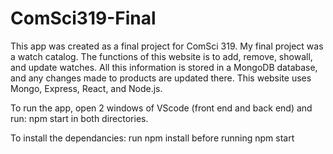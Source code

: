 # ComSci319-Final
This app was created as a final project for ComSci 319. My final project was a watch catalog. The functions of this website is to add, remove, showall, and update watches. All this information is stored in a MongoDB database, and any changes made to products are updated there. 
This website uses Mongo, Express, React, and Node.js.

To run the app, open 2 windows of VScode (front end and back end) and run: npm start in both directories.

To install the dependancies: run npm install before running npm start

